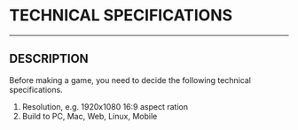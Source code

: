 # TECHNICAL SPECIFICATIONS


---


## DESCRIPTION

Before making a game, you need to decide the following technical specifications.

1. Resolution, e.g. 1920x1080 16:9 aspect ration
2. Build to PC, Mac, Web, Linux, Mobile